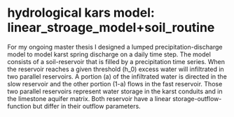 # hydrological kars model: linear_stroage_model+soil_routine
For my ongoing master thesis I designed a lumped precipitation-discharge model to model karst spring discharge on a daily time step. The model consists of a soil-reservoir that is filled by a precipitation time series. When the reservoir reaches a given threshold (h_0) excess water will infiltrated in two parallel reservoirs. A portion (a) of the infiltrated water is directed in the slow reservoir and the other portion (1-a) flows in the fast reservoir. Those two parallel reservoirs represent water storage in the karst conduits and in the limestone aquifer matrix. Both reservoir have a linear storage-outflow-function but differ in their outflow parameters.
